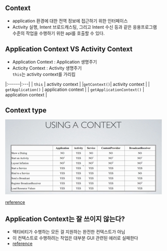 ## Context
- application 환경에 대한 전역 정보에 접근하기 위한 인터페이스
- Activity 실행, Intent 브로드캐스팅, 그리고 Intent 수신 등과 같은 응용프로그램 수준의 작업을 수행하기 위한 api를 호출할 수 있다.

## Application Context VS Activity Context
- Application Context : Application 생명주기
- Acticity Context : Activity 생명주기<br>
`this`는 activity context를 가리킴


|:------|:---|
| `this` | activity context |
|`getContext()`| activity context |
| `getApplication()` | application context |
| `getApplicationContext()` | application context |

## Context type
![image](/TIL/resources/context.png)

[reference](https://stackoverflow.com/questions/3572463/what-is-context-on-android)

## Application Context는 잘 쓰이지 않는다?
- 액티비티가 수행하는 모든 걸 지원하는 완전한 컨텍스트가 아님
- 이 컨텍스트로 수행하려는 작업은 대부분 GUI 관련된 에러로 실패한다
- [reference](https://onlyfor-me-blog.tistory.com/235)